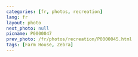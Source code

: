 ```yaml
---
categories: [fr, photos, recreation]
lang: fr
layout: photo
next_photo: null
picname: P0000047
prev_photo: /fr/photos/recreation/P0000045.html
tags: [Farm House, Zebra]
---
```

